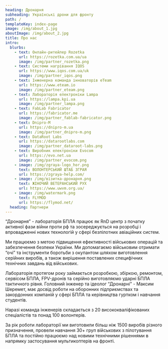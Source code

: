 ```yaml
---
heading: Дронарня
subheading: Українські дрони для фронту
path: /
templateKey: index-page
image: /img/about_1.jpg
aboutImage: /img/about_2.jpg
title: Про нас
intro:
  blurbs:
    - text: Онлайн-ритейлер Rozetka
      url: https://rozetka.com.ua/ua
      image: /img/partner_rozetka.png
    - text: Системи нагрівання IQOS
      url: https://www.iqos.com.ua/uk
      image: /img/partner_iqos.png
    - text: Інженерна команда інноваторів eTeam
      url: https://www.eteam.io
      image: /img/partner_eteam.png
    - text: Лабораторія електроніки Lampa
      url: https://lampa.kpi.ua
      image: /img/partner_lampa.png
    - text: FabLab Fabricator
      url: https://fabricator.me
      image: /img/partner_fablab-fabricator.png
    - text: Dnipro-M
      url: https://dnipro-m.ua
      image: /img/partner_dnipro-m.png
    - text: DataRoot Labs
      url: https://datarootlabs.com
      image: /img/partner_dataroot-labs.png
    - text: Виробник електроніки Evocom
      url: https://evo.net.ua
      image: /img/partner_evocom.png
    - image: /img/zgraya-logo_hor.png
      text: ВОЛОНТЕРСЬКИЙ ШТАБ ЗГРАЯ
      url: https://zgraya-help.com/
    - image: /img/візитка-дронарня.png
      text: ЖІНОЧИЙ ВЕТЕРАНСЬКИЙ РУХ
      url: https://www.uwvm.org.ua/
    - image: /img/watermark.png
      text: FLYMOD
      url: https://flymod.net/
  heading: Партнери
---
```


<!-- <p><img src="/img/dronarnia/logo/dronarnia_logo_ua.svg" alt="Dronarnia Logo" width="200"/></p> -->

“Дронарня” - лабораторія БПЛА працює як RnD центр з початку активної фази війни проти рф та зосереджується на розробці і впровадженні нових технологій у сфері безпілотних авіаційних систем. 

Ми працюємо з метою підвищення ефективності військових операцій та забезпечення безпеки України. Ми допомагаємо військовим отримати “очі” та інструменти боротьби з окупантом шляхом виготовлення серійних виробів, а також вирішення поставлених специфічних технічних завдань від військових. 

Лабораторія протягом року займається розробкою, збіркою, ремонтом, сервісом БПЛА, FPV-дронів та серійно виготовляємо ударні БПЛА тактичного рівня. 
Головний інженер та ідеолог “Дронарні” - Максим Шеремет, має досвід роботи на оборонних підприємствах та закордонних компаній у сфері БПЛА та керівництва гуртком і навчання студентів. 

Наразі команда інженерів складається з 20 висококваліфікованих спеціалістів та понад 100 волонтерів.  

За рік роботи лабораторії ми виготовили більш ніж 1500 виробів різного призначення, провели навчання 30+ груп військових з пілотування БПЛА та постійно працюємо над новими технічними рішеннями в напрямку застосування мультикоптерів на фронті. 

